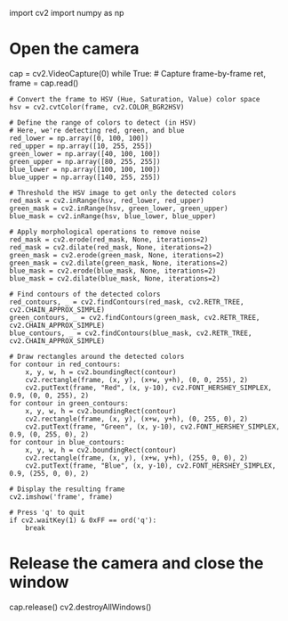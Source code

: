 import cv2
import numpy as np
# Open the camera
cap = cv2.VideoCapture(0)
while True:
    # Capture frame-by-frame
    ret, frame = cap.read()

    # Convert the frame to HSV (Hue, Saturation, Value) color space
    hsv = cv2.cvtColor(frame, cv2.COLOR_BGR2HSV)

    # Define the range of colors to detect (in HSV)
    # Here, we're detecting red, green, and blue
    red_lower = np.array([0, 100, 100])
    red_upper = np.array([10, 255, 255])
    green_lower = np.array([40, 100, 100])
    green_upper = np.array([80, 255, 255])
    blue_lower = np.array([100, 100, 100])
    blue_upper = np.array([140, 255, 255])

    # Threshold the HSV image to get only the detected colors
    red_mask = cv2.inRange(hsv, red_lower, red_upper)
    green_mask = cv2.inRange(hsv, green_lower, green_upper)
    blue_mask = cv2.inRange(hsv, blue_lower, blue_upper)

    # Apply morphological operations to remove noise
    red_mask = cv2.erode(red_mask, None, iterations=2)
    red_mask = cv2.dilate(red_mask, None, iterations=2)
    green_mask = cv2.erode(green_mask, None, iterations=2)
    green_mask = cv2.dilate(green_mask, None, iterations=2)
    blue_mask = cv2.erode(blue_mask, None, iterations=2)
    blue_mask = cv2.dilate(blue_mask, None, iterations=2)

    # Find contours of the detected colors
    red_contours, _ = cv2.findContours(red_mask, cv2.RETR_TREE, cv2.CHAIN_APPROX_SIMPLE)
    green_contours, _ = cv2.findContours(green_mask, cv2.RETR_TREE, cv2.CHAIN_APPROX_SIMPLE)
    blue_contours, _ = cv2.findContours(blue_mask, cv2.RETR_TREE, cv2.CHAIN_APPROX_SIMPLE)

    # Draw rectangles around the detected colors
    for contour in red_contours:
        x, y, w, h = cv2.boundingRect(contour)
        cv2.rectangle(frame, (x, y), (x+w, y+h), (0, 0, 255), 2)
        cv2.putText(frame, "Red", (x, y-10), cv2.FONT_HERSHEY_SIMPLEX, 0.9, (0, 0, 255), 2)
    for contour in green_contours:
        x, y, w, h = cv2.boundingRect(contour)
        cv2.rectangle(frame, (x, y), (x+w, y+h), (0, 255, 0), 2)
        cv2.putText(frame, "Green", (x, y-10), cv2.FONT_HERSHEY_SIMPLEX, 0.9, (0, 255, 0), 2)
    for contour in blue_contours:
        x, y, w, h = cv2.boundingRect(contour)
        cv2.rectangle(frame, (x, y), (x+w, y+h), (255, 0, 0), 2)
        cv2.putText(frame, "Blue", (x, y-10), cv2.FONT_HERSHEY_SIMPLEX, 0.9, (255, 0, 0), 2)

    # Display the resulting frame
    cv2.imshow('frame', frame)

    # Press 'q' to quit
    if cv2.waitKey(1) & 0xFF == ord('q'):
        break

# Release the camera and close the window
cap.release()
cv2.destroyAllWindows()
